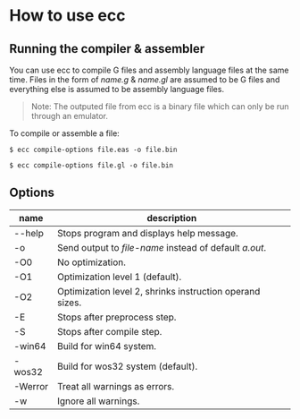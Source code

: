 # How to use ecc

## Running the compiler & assembler

You can use ecc to compile G files and assembly language files at the same time. Files in the form of *name.g* & *name.gl* are assumed to be G files and everything else is assumed to be assembly language files.

> Note: The outputed file from ecc is a binary file which can only be run through an emulator.

To compile or assemble a file:

`$ ecc compile-options file.eas -o file.bin`

`$ ecc compile-options file.gl -o file.bin`

## Options

| name | description |
|-|-|
| --help | Stops program and displays help message. |
| -o | Send output to *file-name* instead of default *a.out*. |
| -O0 | No optimization. |
| -O1 | Optimization level 1 (default). |
| -O2 | Optimization level 2, shrinks instruction operand sizes. |
| -E | Stops after preprocess step. |
| -S | Stops after compile step. |
| -win64 | Build for win64 system. |
| -wos32 | Build for wos32 system (default). |
| -Werror | Treat all warnings as errors. |
| -w | Ignore all warnings. |
